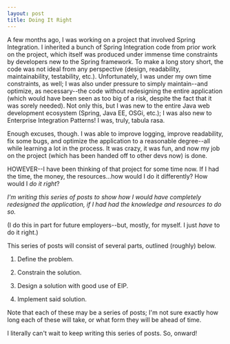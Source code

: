 ```yaml
---
layout: post
title: Doing It Right
---
```


A few months ago, I was working on a project that involved Spring Integration. I inherited a bunch of Spring Integration code from prior work on the project, which itself was produced under immense time constraints by developers new to the Spring framework. To make a long story short, the code was not ideal from any perspective (design, readability, maintainability, testability, etc.). Unfortunately, I was under my own time constraints, as well; I was also under pressure to simply maintain--and optimize, as necessary--the code without redesigning the entire application (which would have been seen as too big of a risk, despite the fact that it was sorely needed). Not only this, but I was new to the entire Java web development ecosystem (Spring, Java EE, OSGi, etc.); I was also new to Enterprise Integration Patterns! I was, truly, tabula rasa. 

Enough excuses, though. I was able to improve logging, improve readability, fix some bugs, and optimize the application to a reasonable degree--all while learning a lot in the process. It was crazy, it was fun, and now my job on the project (which has been handed off to other devs now) is done. 

HOWEVER--I have been thinking of that project for some time now. If I had the time, the money, the resources...how would I do it differently? How would I *do it right*?

*I'm writing this series of posts to show how I would have completely redesigned the application, if I had had the knowledge and resources to do so.* 

(I do this in part for future employers--but, mostly, for myself. I just *have* to do it right.)

This series of posts will consist of several parts, outlined (roughly) below. 

1. Define the problem. 

2. Constrain the solution. 

3. Design a solution with good use of EIP. 

4. Implement said solution. 

Note that each of these may be a series of posts; I'm not sure exactly how long each of these will take, or what form they will be ahead of time. 

I literally can't wait to keep writing this series of posts. So, onward!
